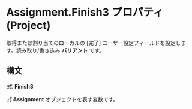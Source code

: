 
# Assignment.Finish3 プロパティ (Project)

取得または割り当てのローカルの [完了] ユーザー設定フィールドを設定します。読み取り/書き込み **バリアント** です。


## 構文

 _式_. **Finish3**

 _式_ **Assignment** オブジェクトを表す変数です。

